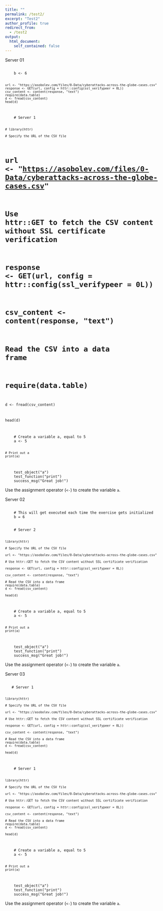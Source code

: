 ```yaml
---
title: ""
permalink: /test2/
excerpt: "Test2"
author_profile: true
redirect_from: 
  - /test2
output:
  html_document:
    self_contained: false
---
```




Server 01
<head>
 <link rel="import" href="start.html">
</head>

<script type="text/javascript" src="//cdn.datacamp.com/dcl-react.js.gz"></script>

<div data-datacamp-exercise data-lang="r">
  <code data-type="pre-exercise-code">
    b <- 6
  
    url <- "https://asobolev.com/files/0-Data/cyberattacks-across-the-globe-cases.csv"
    response <- GET(url, config = httr::config(ssl_verifypeer = 0L))
    csv_content <- content(response, "text")
    require(data.table)
    d <- fread(csv_content)
    head(d)

  </code>
  <code data-type="sample-code" data-lang="r">
    # Server 1

    # library(httr)
    
    # Specify the URL of the CSV file

# url <- "https://asobolev.com/files/0-Data/cyberattacks-across-the-globe-cases.csv"

# Use httr::GET to fetch the CSV content without SSL certificate verification
    
# response <- GET(url, config = httr::config(ssl_verifypeer = 0L))

# csv_content <- content(response, "text")
  
# Read the CSV into a data frame

# require(data.table)

d <- fread(csv_content)
    
head(d)


  </code>
  <code data-type="solution">
    # Create a variable a, equal to 5
    a <- 5

    # Print out a
    print(a)
  </code>
  <code data-type="sct">
    test_object("a")
    test_function("print")
    success_msg("Great job!")
  </code>
  <div data-type="hint">Use the assignment operator (<code><-</code>) to create the variable <code>a</code>.</div>
</div>


Server 02
<head>
 <link rel="import" href="start.html">
</head>

<script type="text/javascript" src="//cdn.datacamp.com/dcl-react.js.gz"></script>

<div data-datacamp-exercise data-lang="r">
  <code data-type="pre-exercise-code">
    # This will get executed each time the exercise gets initialized
    b = 6

  </code>
  <code data-type="sample-code">
    # Server 2
    
    library(httr)

    # Specify the URL of the CSV file
    
    url <- "https://asobolev.com/files/0-Data/cyberattacks-across-the-globe-cases.csv"

    # Use httr::GET to fetch the CSV content without SSL certificate verification
    
    response <- GET(url, config = httr::config(ssl_verifypeer = 0L))

    csv_content <- content(response, "text")
  
    # Read the CSV into a data frame
    require(data.table)
    d <- fread(csv_content)
    
    head(d)


  </code>
  <code data-type="solution">
    # Create a variable a, equal to 5
    a <- 5

    # Print out a
    print(a)
  </code>
  <code data-type="sct">
    test_object("a")
    test_function("print")
    success_msg("Great job!")
  </code>
  <div data-type="hint">Use the assignment operator (<code><-</code>) to create the variable <code>a</code>.</div>
</div>

Server 03
<head>
 <link rel="import" href="start.html">
</head>

<script type="text/javascript" src="//cdn.datacamp.com/dcl-react.js.gz"></script>

<div data-datacamp-exercise data-lang="r">
  <code data-type="pre-exercise-code">
   # Server 1
    
    library(httr)

    # Specify the URL of the CSV file
    
    url <- "https://asobolev.com/files/0-Data/cyberattacks-across-the-globe-cases.csv"

    # Use httr::GET to fetch the CSV content without SSL certificate verification
    
    response <- GET(url, config = httr::config(ssl_verifypeer = 0L))

    csv_content <- content(response, "text")
  
    # Read the CSV into a data frame
    require(data.table)
    d <- fread(csv_content)
    
    head(d)


  </code>
  <code data-type="sample-code">
    # Server 1
    
    library(httr)

    # Specify the URL of the CSV file
    
    url <- "https://asobolev.com/files/0-Data/cyberattacks-across-the-globe-cases.csv"

    # Use httr::GET to fetch the CSV content without SSL certificate verification
    
    response <- GET(url, config = httr::config(ssl_verifypeer = 0L))

    csv_content <- content(response, "text")
  
    # Read the CSV into a data frame
    require(data.table)
    d <- fread(csv_content)
    
    head(d)

  </code>
  <code data-type="solution">
    # Create a variable a, equal to 5
    a <- 5

    # Print out a
    print(a)
  </code>
  <code data-type="sct">
    test_object("a")
    test_function("print")
    success_msg("Great job!")
  </code>
  <div data-type="hint">Use the assignment operator (<code><-</code>) to create the variable <code>a</code>.</div>
</div>


<!-- Start of Async Callbell Code -->
<script>
  window.callbellSettings = {
    token: "1bVyvTpoU7t8FThFwe4toWxG"
  };
</script>
<script>
  (function(){var w=window;var ic=w.callbell;if(typeof ic==="function"){ic('reattach_activator');ic('update',callbellSettings);}else{var d=document;var i=function(){i.c(arguments)};i.q=[];i.c=function(args){i.q.push(args)};w.Callbell=i;var l=function(){var s=d.createElement('script');s.type='text/javascript';s.async=true;s.src='https://dash.callbell.eu/include/'+window.callbellSettings.token+'.js';var x=d.getElementsByTagName('script')[0];x.parentNode.insertBefore(s,x);};if(w.attachEvent){w.attachEvent('onload',l);}else{w.addEventListener('load',l,false);}}})()
</script>
<!-- End of Async Callbell Code -->
